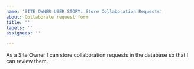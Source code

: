 ```yaml
---
name: 'SITE OWNER USER STORY: Store Collaboration Requests'
about: Collaborate request form
title: ''
labels: ''
assignees: ''

---
```


As a Site Owner I can store collaboration requests in the database so that I can review them.
